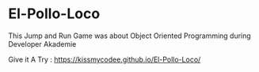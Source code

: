 # El-Pollo-Loco
This Jump and Run Game was about Object Oriented Programming during Developer Akademie

Give it A Try : https://kissmycodee.github.io/El-Pollo-Loco/
